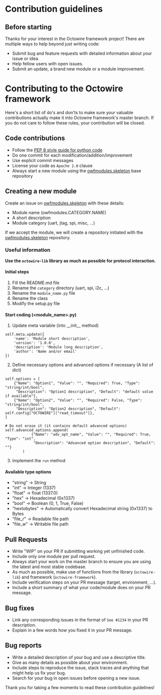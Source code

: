 # Contribution guidelines

## Before starting

Thanks for your interest in the Octowire framework project!
There are multiple ways to help beyond just writing code:

* Submit bug and feature requests with detailed information about your issue or idea.
* Help fellow users with open issues.
* Submit an update, a brand new module or a module improvement.

# Contributing to the Octowire framework

Here's a short list of do's and don'ts to make sure your valuable contributions actually make it into Octowire framework's master branch.
If you do not care to follow these rules, your contribution will be closed.

## Code contributions

* Follow the [PEP 8 style guide for python code](https://www.python.org/dev/peps/pep-0008/)
* Do one commit for each modification/addition/improvement
* Use explicit commit messages
* License your code as `Apache 2.0` clause
* Always start a new module using the [owfmodules.skeleton](https://github.com/immunIT/owfmodules.skeleton/) base repository

## Creating a new module

Create an issue on [owfmodules.skeleton](https://github.com/immunIT/owfmodules.skeleton/) with these details:

* Module name (owfmodules.CATEGORY.NAME)
* A short description
* Module category (uart, jtag, spi, misc, ...)

If we accept the module, we will create a repository initiated with the [owfmodules.skeleton](https://github.com/immunIT/owfmodules.skeleton/) repository.

### Useful information

**Use the `octowire-lib` library as much as possible for protocol interaction.**

#### Initial steps

1. Fill the README.md file
2. Rename the `category` directory (uart, spi, i2c, ...)
3. Rename the `module_name.py` file
4. Rename the class
5. Modify the setup.py file

#### Start coding (<module_name>.py)

1. Update meta variable (into \_\_init\_\_ method)

```
self.meta.update({
    'name': 'Module short description',
    'version': '1.0.0',
    'description': 'Module long description',
    'author': 'Name and/or email'
})
```

2. Define necessary options and advanced options if necessary (A list of dict)

```
self.options = [
    {"Name": "Option1", "Value": "", "Required": True, "Type": "string/int/bool",
     "Description": "Option1 description", "Default": "default value if available"},
    {"Name": "Option2", "Value": "", "Required": False, "Type": "string/int/bool",
     "Description": "Option2 description", "Default": self.config["OCTOWIRE"]["read_timeout"]},
]

# Do not erase it (it contains default advanced options)
self.advanced_options.append(
            {"Name": "adv_opt_name", "Value": "", "Required": True, "Type": "int",
             "Description": "Advanced option description", "Default": ""}
        )
```

3. Implement the `run` method

#### Available type options

 - "string" -> String
 - "int" -> Integer (1337)
 - "float" -> float (1337.0)
 - "hex" -> Hexadecimal (0x1337)
 - "bool" -> Boolean (0, 1, True, False)
 - "hextobytes" -> Automatically convert Hexadecimal string (0x1337) to Bytes
 - "file_r" -> Readable file path
 - "file_w" -> Writable file path

## Pull Requests

* Write "WIP" on your PR if submitting working yet unfinished code.
* Include only one module per pull request.
* Always start your work on the master branch to ensure you are using the latest and most stable codebase.
* As much as possible, make use of functions from the library (`octowire-lib`) and framework (`octowire-framework`).
* Include verification steps on your PR message (target, environment, ...).
* Include a short summary of what your code/module does on your PR message.

## Bug fixes

* Link any corresponding issues in the format of ```See #1234``` in your PR description.
* Explain in a few words how you fixed it in your PR message.

## Bug reports

* Write a detailed description of your bug and use a descriptive title.
* Give as many details as possible about your environment.
* Include steps to reproduce the issue, stack traces and anything that might help us fix your bug.
* Search for your bug in open issues before opening a new issue.

Thank you for taking a few moments to read these contribution guidelines!
